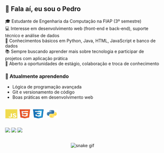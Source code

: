## 👋 Fala aí, eu sou o Pedro

🎓 Estudante de Engenharia da Computação na FIAP (3º semestre)  
💻 Interesse em desenvolvimento web (front-end e back-end), suporte técnico e análise de dados  
🔧 Conhecimentos básicos em Python, Java, HTML, JavaScript e banco de dados  
📚 Sempre buscando aprender mais sobre tecnologia e participar de projetos com aplicação prática  
🚀 Aberto a oportunidades de estágio, colaboração e troca de conhecimento

### 🌱 Atualmente aprendendo
- Lógica de programação avançada
- Git e versionamento de código
- Boas práticas em desenvolvimento web

<div style="display: inline_block"><br>
  <img align="center" alt="Pedro-Js" height="30" width="40" src="https://raw.githubusercontent.com/devicons/devicon/master/icons/javascript/javascript-plain.svg">
  <img align="center" alt="Pedro-HTML" height="30" width="40" src="https://raw.githubusercontent.com/devicons/devicon/master/icons/html5/html5-original.svg">
  <img align="center" alt="Pedro-CSS" height="30" width="40" src="https://raw.githubusercontent.com/devicons/devicon/master/icons/css3/css3-original.svg">
  <img align="center" alt="Pedro-Python" height="30" width="40" src="https://raw.githubusercontent.com/devicons/devicon/master/icons/python/python-original.svg">
</div>

##

<div> 
  <a href="https://instagram.com/alvzpedro" target="_blank">
    <img src="https://img.shields.io/badge/-Instagram-%23E4405F?style=for-the-badge&logo=instagram&logoColor=white"></a>
  <a href="mailto:pedro.a.certo@email.com" target="_blank">
    <img src="https://img.shields.io/badge/-Gmail-%23333?style=for-the-badge&logo=gmail&logoColor=white"></a>
  <a href="https://linkedin.com/in/pedroalvarezcerto" target="_blank">
    <img src="https://img.shields.io/badge/-LinkedIn-%230077B5?style=for-the-badge&logo=linkedin&logoColor=white"></a>
</div>

<br>
<p align="center">
  <img src="https://github.com/alvzpedro/alvzpedro/blob/output/github-contribution-grid-snake.svg" alt="snake gif">
</p>
